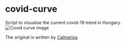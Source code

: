 # covid-curve
Script to visualise the current covid-19 trend in Hungary.
![Covid curve image](https://i.imgur.com/y3WWROt.png)

The original is written by [Calmarius](https://github.com/Calmarius)
